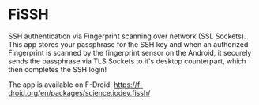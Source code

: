 # FiSSH
SSH authentication via Fingerprint scanning over network (SSL Sockets).
This app stores your passphrase for the SSH key and when an authorized Fingerprint is scanned by the fingerprint sensor on the Android, it securely sends the passphrase via TLS Sockets to it's desktop counterpart, which then completes the SSH login!

The app is available on F-Droid: https://f-droid.org/en/packages/science.iodev.fissh/
